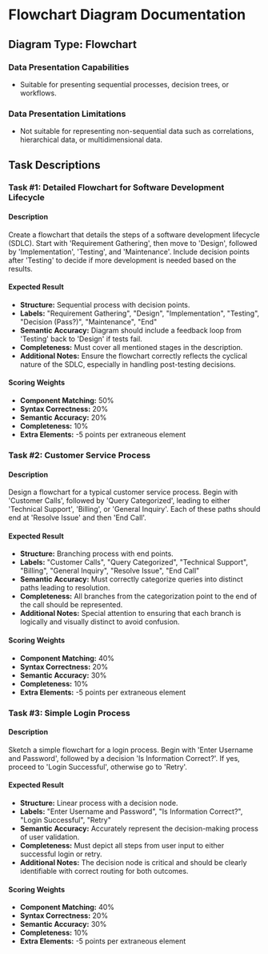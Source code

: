 # Flowchart Diagram Documentation

## Diagram Type: Flowchart

### Data Presentation Capabilities
- Suitable for presenting sequential processes, decision trees, or workflows.

### Data Presentation Limitations
- Not suitable for representing non-sequential data such as correlations, hierarchical data, or multidimensional data.

## Task Descriptions

### Task #1: Detailed Flowchart for Software Development Lifecycle

#### Description
Create a flowchart that details the steps of a software development lifecycle (SDLC). Start with 'Requirement Gathering', then move to 'Design', followed by 'Implementation', 'Testing', and 'Maintenance'. Include decision points after 'Testing' to decide if more development is needed based on the results.

#### Expected Result

* **Structure:** Sequential process with decision points.
* **Labels:** "Requirement Gathering", "Design", "Implementation", "Testing", "Decision (Pass?)", "Maintenance", "End"
* **Semantic Accuracy:** Diagram should include a feedback loop from 'Testing' back to 'Design' if tests fail.
* **Completeness:** Must cover all mentioned stages in the description.
* **Additional Notes:** Ensure the flowchart correctly reflects the cyclical nature of the SDLC, especially in handling post-testing decisions.

#### Scoring Weights

* **Component Matching:** 50%
* **Syntax Correctness:** 20%
* **Semantic Accuracy:** 20%
* **Completeness:** 10%
* **Extra Elements:** -5 points per extraneous element

### Task #2: Customer Service Process

#### Description
Design a flowchart for a typical customer service process. Begin with 'Customer Calls', followed by 'Query Categorized', leading to either 'Technical Support', 'Billing', or 'General Inquiry'. Each of these paths should end at 'Resolve Issue' and then 'End Call'.

#### Expected Result

* **Structure:** Branching process with end points.
* **Labels:** "Customer Calls", "Query Categorized", "Technical Support", "Billing", "General Inquiry", "Resolve Issue", "End Call"
* **Semantic Accuracy:** Must correctly categorize queries into distinct paths leading to resolution.
* **Completeness:** All branches from the categorization point to the end of the call should be represented.
* **Additional Notes:** Special attention to ensuring that each branch is logically and visually distinct to avoid confusion.

#### Scoring Weights

* **Component Matching:** 40%
* **Syntax Correctness:** 20%
* **Semantic Accuracy:** 30%
* **Completeness:** 10%
* **Extra Elements:** -5 points per extraneous element

### Task #3: Simple Login Process

#### Description
Sketch a simple flowchart for a login process. Begin with 'Enter Username and Password', followed by a decision 'Is Information Correct?'. If yes, proceed to 'Login Successful', otherwise go to 'Retry'.

#### Expected Result

* **Structure:** Linear process with a decision node.
* **Labels:** "Enter Username and Password", "Is Information Correct?", "Login Successful", "Retry"
* **Semantic Accuracy:** Accurately represent the decision-making process of user validation.
* **Completeness:** Must depict all steps from user input to either successful login or retry.
* **Additional Notes:** The decision node is critical and should be clearly identifiable with correct routing for both outcomes.

#### Scoring Weights

* **Component Matching:** 40%
* **Syntax Correctness:** 20%
* **Semantic Accuracy:** 30%
* **Completeness:** 10%
* **Extra Elements:** -5 points per extraneous element
